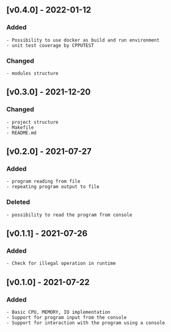 ## [v0.4.0] - 2022-01-12

### Added 
    - Possibility to use docker as build and run environment
    - unit test coverage by CPPUTEST

### Changed
    - modules structure

## [v0.3.0] - 2021-12-20

### Changed 
    - project structure
    - Makefile
    - README.md

## [v0.2.0] - 2021-07-27

### Added
    - program reading from file
    - repeating program output to file

### Deleted
    - possibility to read the program from console

## [v0.1.1] - 2021-07-26

### Added
    - Check for illegal operation in runtime

## [v0.1.0] - 2021-07-22

### Added
    - Basic CPU, MEMORY, IO implementation
    - Support for program input from the console
    - Support for interaction with the program using a console
